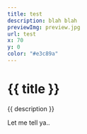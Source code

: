 ```yaml
---
title: test
description: blah blah
previewImg: preview.jpg
url: test
x: 70
y: 0
color: "#e3c89a"
---
```

<h1> {{ title }} </h1>
<p> {{ description }} </p>
Let me tell ya..